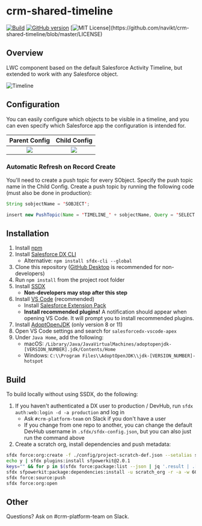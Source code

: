 # crm-shared-timeline

[![Build](https://github.com/navikt/crm-shared-timeline/workflows/%5BPUSH%5D%20Create%20Package/badge.svg)](https://github.com/navikt/crm-shared-timeline/actions?query=workflow%3Acreate)
[![GitHub version](https://badgen.net/github/release/navikt/crm-shared-timeline/stable)](https://github.com/navikt/crm-shared-timeline)
[![MIT License](https://img.shields.io/apm/l/atomic-design-ui.svg?)](https://github.com/navikt/crm-shared-timeline/blob/master/LICENSE)

## Overview

LWC component based on the default Salesforce Activity Timeline, but extended to work with any Salesforce object.

![Timeline](/.img/timeline.png)

## Configuration

You can easily configure which objects to be visible in a timeline, and you can even specify which Salesforce app the configuration is intended for.

|     Parent Config     |     Child Config     |
| :-------------------: | :------------------: |
| ![](/.img/parent.png) | ![](/.img/child.png) |

### Automatic Refresh on Record Create

You'll need to create a push topic for every SObject. Specify the push topic name in the Child Config. Create a push topic by running the following code (must also be done in production):

```java
String sobjectName = 'SOBJECT';

insert new PushTopic(Name = 'TIMELINE_' + sobjectName, Query = 'SELECT Id FROM ' + sobjectName, NotifyForOperationCreate = true, NotifyForFields = 'All', ApiVersion = 52.0);
```

## Installation

1. Install [npm](https://nodejs.org/en/download/)
1. Install [Salesforce DX CLI](https://developer.salesforce.com/tools/sfdxcli)
    - Alternative: `npm install sfdx-cli --global`
1. Clone this repository ([GitHub Desktop](https://desktop.github.com) is recommended for non-developers)
1. Run `npm install` from the project root folder
1. Install [SSDX](https://github.com/navikt/ssdx)
    - **Non-developers may stop after this step**
1. Install [VS Code](https://code.visualstudio.com) (recommended)
    - Install [Salesforce Extension Pack](https://marketplace.visualstudio.com/items?itemName=salesforce.salesforcedx-vscode)
    - **Install recommended plugins!** A notification should appear when opening VS Code. It will prompt you to install recommended plugins.
1. Install [AdoptOpenJDK](https://adoptopenjdk.net) (only version 8 or 11)
1. Open VS Code settings and search for `salesforcedx-vscode-apex`
1. Under `Java Home`, add the following:
    - macOS: `/Library/Java/JavaVirtualMachines/adoptopenjdk-[VERSION_NUMBER].jdk/Contents/Home`
    - Windows: `C:\\Program Files\\AdoptOpenJDK\\jdk-[VERSION_NUMBER]-hotspot`

## Build

To build locally without using SSDX, do the following:

1. If you haven't authenticated a DX user to production / DevHub, run `sfdx auth:web:login -d -a production` and log in
    - Ask `#crm-platform-team` on Slack if you don't have a user
    - If you change from one repo to another, you can change the default DevHub username in `.sfdx/sfdx-config.json`, but you can also just run the command above
1. Create a scratch org, install dependencies and push metadata:

```bash
sfdx force:org:create -f ./config/project-scratch-def.json --setalias scratch_org --durationdays 1 --setdefaultusername
echo y | sfdx plugins:install sfpowerkit@2.0.1
keys="" && for p in $(sfdx force:package:list --json | jq '.result | .[].Name' -r); do keys+=$p":navcrm "; done
sfdx sfpowerkit:package:dependencies:install -u scratch_org -r -a -w 60 -k ${keys}
sfdx force:source:push
sfdx force:org:open
```

## Other

Questions? Ask on #crm-platform-team on Slack.
